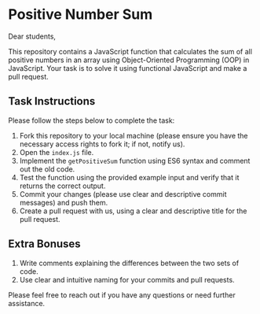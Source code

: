 # Positive Number Sum

Dear students,

This repository contains a JavaScript function that calculates the sum of all positive numbers in an array using Object-Oriented Programming (OOP) in JavaScript. Your task is to solve it using functional JavaScript and make a pull request.

## Task Instructions

Please follow the steps below to complete the task:

1. Fork this repository to your local machine (please ensure you have the necessary access rights to fork it; if not, notify us).
2. Open the `index.js` file.
3. Implement the `getPositiveSum` function using ES6 syntax and comment out the old code.
4. Test the function using the provided example input and verify that it returns the correct output.
5. Commit your changes (please use clear and descriptive commit messages) and push them.
6. Create a pull request with us, using a clear and descriptive title for the pull request.

## Extra Bonuses

1. Write comments explaining the differences between the two sets of code.
2. Use clear and intuitive naming for your commits and pull requests.

Please feel free to reach out if you have any questions or need further assistance.
